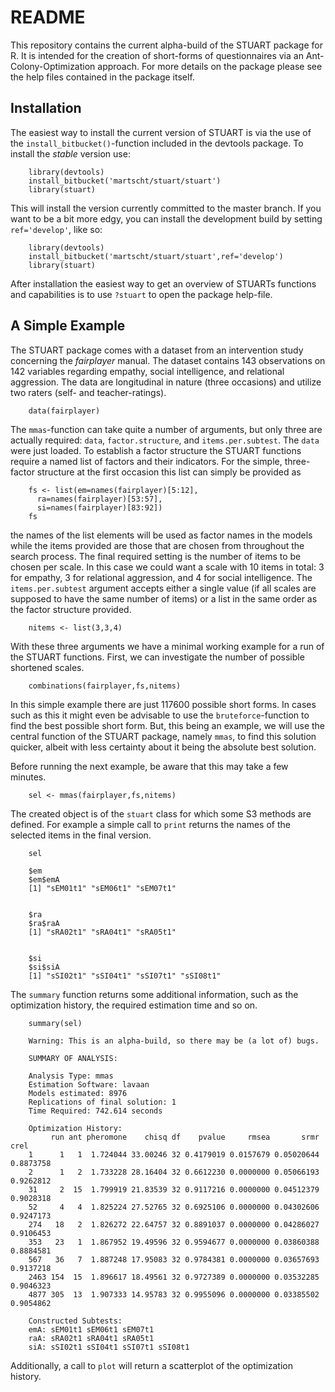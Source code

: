 # README #

This repository contains the current alpha-build of the STUART package for R. It is intended for the creation of short-forms of questionnaires via an Ant-Colony-Optimization approach. For more details on the package please see the help files contained in the package itself.

## Installation ##

The easiest way to install the current version of STUART is via the use of the `install_bitbucket()`-function included in the devtools package. To install the *stable* version use:

        library(devtools)
        install_bitbucket('martscht/stuart/stuart')
        library(stuart)

This will install the version currently committed to the master branch. If you want to be a bit more edgy, you can install the development build by setting `ref='develop'`, like so:

        library(devtools)
        install_bitbucket('martscht/stuart/stuart',ref='develop')
        library(stuart)

After installation the easiest way to get an overview of STUARTs functions and capabilities is to use `?stuart` to open the package help-file.

## A Simple Example ##

The STUART package comes with a dataset from an intervention study concerning the *fairplayer* manual. The dataset contains 143 observations on 142 variables regarding empathy, social intelligence, and relational aggression. The data are longitudinal in nature (three occasions) and utilize two raters (self- and teacher-ratings).

        data(fairplayer)

The `mmas`-function can take quite a number of arguments, but only three are actually required: `data`, `factor.structure`, and `items.per.subtest`. The `data` were just loaded. To establish a factor structure the STUART functions require a named list of factors and their indicators. For the simple, three-factor structure at the first occasion this list can simply be provided as

        fs <- list(em=names(fairplayer)[5:12],
          ra=names(fairplayer)[53:57],
          si=names(fairplayer)[83:92])
        fs

the names of the list elements will be used as factor names in the models while the items provided are those that are chosen from throughout the search process. The final required setting is the number of items to be chosen per scale. In this case we could want a scale with 10 items in total: 3 for empathy, 3 for relational aggression, and 4 for social intelligence. The `items.per.subtest` argument accepts either a single value (if all scales are supposed to have the same number of items) or a list in the same order as the factor structure provided.

        nitems <- list(3,3,4)
        
With these three arguments we have a minimal working example for a run of the STUART functions. First, we can investigate the number of possible shortened scales.

        combinations(fairplayer,fs,nitems)

In this simple example there are just 117600 possible short forms. In cases such as this it might even be advisable to use the `bruteforce`-function to find the best possible short form. But, this being an example, we will use the central function of the STUART package, namely `mmas`, to find this solution quicker, albeit with less certainty about it being the absolute best solution.

Before running the next example, be aware that this may take a few minutes.

        sel <- mmas(fairplayer,fs,nitems)

The created object is of the `stuart` class for which some S3 methods are defined. For example a simple call to `print` returns the names of the selected items in the final version.

        sel
        
        $em
        $em$emA
        [1] "sEM01t1" "sEM06t1" "sEM07t1"
        
        
        $ra
        $ra$raA
        [1] "sRA02t1" "sRA04t1" "sRA05t1"
        
        
        $si
        $si$siA
        [1] "sSI02t1" "sSI04t1" "sSI07t1" "sSI08t1"

The `summary` function returns some additional information, such as the optimization history, the required estimation time and so on.

        summary(sel)
        
        Warning: This is an alpha-build, so there may be (a lot of) bugs.
        
        SUMMARY OF ANALYSIS:
        
        Analysis Type: mmas 
        Estimation Software: lavaan 
        Models estimated: 8976 
        Replications of final solution: 1 
        Time Required: 742.614 seconds
        
        Optimization History:
             run ant pheromone    chisq df    pvalue     rmsea       srmr      crel
        1      1   1  1.724044 33.00246 32 0.4179019 0.0157679 0.05020644 0.8873758
        2      1   2  1.733228 28.16404 32 0.6612230 0.0000000 0.05066193 0.9262812
        31     2  15  1.799919 21.83539 32 0.9117216 0.0000000 0.04512379 0.9028318
        52     4   4  1.825224 27.52765 32 0.6925106 0.0000000 0.04302606 0.9247173
        274   18   2  1.826272 22.64757 32 0.8891037 0.0000000 0.04286027 0.9106453
        353   23   1  1.867952 19.49596 32 0.9594677 0.0000000 0.03860388 0.8884581
        567   36   7  1.887248 17.95083 32 0.9784381 0.0000000 0.03657693 0.9137218
        2463 154  15  1.896617 18.49561 32 0.9727389 0.0000000 0.03532285 0.9046323
        4877 305  13  1.907333 14.95783 32 0.9955096 0.0000000 0.03385502 0.9054862
        
        Constructed Subtests:
        emA: sEM01t1 sEM06t1 sEM07t1
        raA: sRA02t1 sRA04t1 sRA05t1
        siA: sSI02t1 sSI04t1 sSI07t1 sSI08t1

Additionally, a call to `plot` will return a scatterplot of the optimization history. 